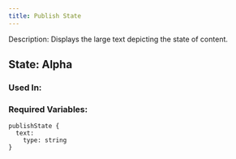 ```yaml
---
title: Publish State
---
```

Description: Displays the large text depicting the state of content. 

## State: Alpha

### Used In:

### Required Variables:
~~~
publishState {
  text:
    type: string
}
~~~
